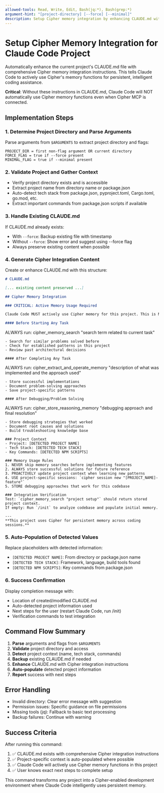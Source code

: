 ```yaml
---
allowed-tools: Read, Write, Edit, Bash(jq:*), Bash(grep:*)
argument-hint: "[project-directory] [--force] [--minimal]"
description: Setup Cipher memory integration by enhancing CLAUDE.md with memory usage instructions
---
```


# Setup Cipher Memory Integration for Claude Code Project

Automatically enhance the current project's CLAUDE.md file with comprehensive Cipher memory integration instructions. This tells Claude Code to actively use Cipher's memory functions for persistent, intelligent coding assistance.

**Critical**: Without these instructions in CLAUDE.md, Claude Code will NOT automatically use Cipher memory functions even when Cipher MCP is connected.

## Implementation Steps

### 1. Determine Project Directory and Parse Arguments

Parse arguments from `$ARGUMENTS` to extract project directory and flags:

```
PROJECT_DIR = first non-flag argument OR current directory
FORCE_FLAG = true if --force present
MINIMAL_FLAG = true if --minimal present
```

### 2. Validate Project and Gather Context

- Verify project directory exists and is accessible
- Extract project name from directory name or package.json
- Auto-detect tech stack from package.json, pyproject.toml, Cargo.toml, go.mod, etc.
- Extract important commands from package.json scripts if available

### 3. Handle Existing CLAUDE.md

If CLAUDE.md already exists:

- With `--force`: Backup existing file with timestamp
- Without `--force`: Show error and suggest using --force flag
- Always preserve existing content when possible

### 4. Generate Cipher Integration Content

Create or enhance CLAUDE.md with this structure:

```markdown
# CLAUDE.md

[... existing content preserved ...]

## Cipher Memory Integration

### CRITICAL: Active Memory Usage Required

Claude Code MUST actively use Cipher memory for this project. This is NOT automatic - follow these explicit patterns:

#### Before Starting Any Task
```

ALWAYS run: cipher_memory_search "search term related to current task"

```
- Search for similar problems solved before
- Check for established patterns in this project
- Review past architectural decisions

#### After Completing Any Task
```

ALWAYS run: cipher_extract_and_operate_memory "description of what was implemented and the approach used"

```
- Store successful implementations
- Document problem-solving approaches
- Save project-specific patterns

#### After Debugging/Problem Solving  
```

ALWAYS run: cipher_store_reasoning_memory "debugging approach and final resolution"

```
- Store debugging strategies that worked
- Document root causes and solutions
- Build troubleshooting knowledge base

### Project Context
- Project: [DETECTED PROJECT NAME]
- Tech Stack: [DETECTED TECH STACK]
- Key Commands: [DETECTED NPM SCRIPTS]

### Memory Usage Rules
1. NEVER skip memory searches before implementing features
2. ALWAYS store successful solutions for future reference
3. PROACTIVELY update project context when learning new patterns
4. USE project-specific sessions: `cipher session new "[PROJECT_NAME]-feature"`
5. STORE debugging approaches that work for this codebase

### Integration Verification
Test: `cipher_memory_search "project setup"` should return stored project context.
If empty: Run `/init` to analyze codebase and populate initial memory.

---
**This project uses Cipher for persistent memory across coding sessions.**
```

### 5. Auto-Population of Detected Values

Replace placeholders with detected information:

- `[DETECTED PROJECT NAME]`: From directory or package.json name
- `[DETECTED TECH STACK]`: Framework, language, build tools found
- `[DETECTED NPM SCRIPTS]`: Key commands from package.json

### 6. Success Confirmation

Display completion message with:

- Location of created/modified CLAUDE.md
- Auto-detected project information used
- Next steps for the user (restart Claude Code, run /init)
- Verification commands to test integration

## Command Flow Summary

1. **Parse** arguments and flags from `$ARGUMENTS`
2. **Validate** project directory and access
3. **Detect** project context (name, tech stack, commands)
4. **Backup** existing CLAUDE.md if needed
5. **Enhance** CLAUDE.md with Cipher integration instructions
6. **Auto-populate** detected project information
7. **Report** success with next steps

## Error Handling

- Invalid directory: Clear error message with suggestion
- Permission issues: Specific guidance on file permissions
- Missing tools (jq): Fallback to basic text processing
- Backup failures: Continue with warning

## Success Criteria

After running this command:

1. ✅ CLAUDE.md exists with comprehensive Cipher integration instructions
2. ✅ Project-specific context is auto-populated where possible
3. ✅ Claude Code will actively use Cipher memory functions in this project
4. ✅ User knows exact next steps to complete setup

This command transforms any project into a Cipher-enabled development environment where Claude Code intelligently uses persistent memory.

